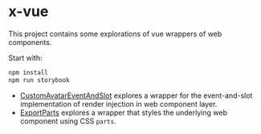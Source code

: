 # x-vue

This project contains some explorations of vue wrappers of web components.

Start with:

```sh
npm install
npm run storybook
```

- [CustomAvatarEventAndSlot](./src/CustomAvatarEventAndSlot.stories.js) explores a wrapper for the event-and-slot implementation of render injection in web component layer.
- [ExportParts](./src/ExportParts.stories.js) explores a wrapper that styles the underlying web component using CSS `parts`.